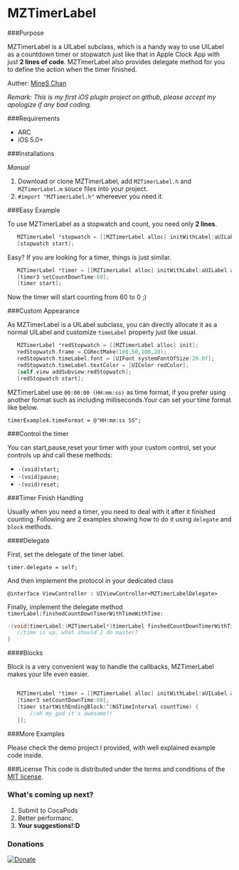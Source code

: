 MZTimerLabel
============

###Purpose

MZTimerLabel is a UILabel subclass, which is a handy way to use UILabel as a countdown timer or stopwatch just like that in Apple Clock App with just __2 lines of code__. MZTimerLabel also provides delegate method for you to define the action when the timer finished.

Auther: [MineS Chan](https://github.com/mineschan/)

_Remark: This is my first iOS plugin project on github, please accept my apologize if any bad coding._

###Requirements
* ARC
* iOS 5.0+

###Installations

*Manual*

1. Download or clone MZTimerLabel, add `MZTimerLabel.h` and `MZTimerLabel.m` souce files into your project.
2. `#import "MZTimerLabel.h"` whereever you need it.

###Easy Example

To use MZTimerLabel as a stopwatch and count, you need only __2 lines__.
 ```objective-c
    MZTimerLabel *stopwatch = [[MZTimerLabel alloc] initWithLabel:aUILabel];
    [stopwatch start];
 ```

Easy? If you are looking for a timer, things is just similar.
 ```objective-c
    MZTimerLabel *timer = [[MZTimerLabel alloc] initWithLabel:aUILabel andTimerType:MZTimerLabelTypeTimer];
    [timer3 setCountDownTime:60];
    [timer start];
 ```

Now the timer will start counting from 60 to 0 ;)

###Custom Appearance

As MZTimerLabel is a UILabel subclass, you can directly allocate it as a normal UILabel and customize `timeLabel` property just like usual.

 ```objective-c
    MZTimerLabel *redStopwatch = [[MZTimerLabel alloc] init];
    redStopwatch.frame = CGRectMake(100,50,100,20);
    redStopwatch.timeLabel.font = [UIFont systemFontOfSize:20.0f];
    redStopwatch.timeLabel.textColor = [UIColor redColor];
    [self.view addSubview:redStopwatch];
    [redStopwatch start];
 ```
 
MZTimerLabel use `00:00:00 (HH:mm:ss)` as time format, if you prefer using another format such as including milliseconds.Your can set your time format like below.

`timerExample4.timeFormat = @"HH:mm:ss SS";`

 
 
###Control the timer

You can start,pause,reset your timer with your custom control, set your controls up and call these methods:

* `-(void)start;`
* `-(void)pause;`
* `-(void)reset;`



###Timer Finish Handling

Usually when you need a timer, you need to deal with it after it finished counting. Following are 2 examples showing how to do it using `delegate` and `block` methods.

####Delegate

First, set the delegate of the timer label.

`timer.delegate = self;`

And then implement the protocol in your dedicated class

`@interface ViewController : UIViewController<MZTimerLabelDelegate>`

Finally, implement the delegate method `timerLabel:finshedCountDownTimerWithTimeWithTime:`

 ```objective-c
 -(void)timerLabel:(MZTimerLabel*)timerLabel finshedCountDownTimerWithTime:(NSTimeInterval)countTime{
    //time is up, what should I do master?
 }
 ```
 
####Blocks
 
 Block is a very convenient way to handle the callbacks, MZTimerLabel makes your life even easier.
 
 ```objective-c
 
    MZTimerLabel *timer = [[MZTimerLabel alloc] initWithLabel:aUILabel andTimerType:MZTimerLabelTypeTimer];
    [timer3 setCountDownTime:60]; 
    [timer startWithEndingBlock:^(NSTimeInterval countTime) {
        //oh my god it's awesome!!
    }];
 
 ```
 
###More Examples

Please check the demo project I provided, with well explained example code inside.
 
###License
This code is distributed under the terms and conditions of the [MIT license](LICENSE). 


### What's coming up next?

1. Submit to CocaPods
2. Better performanc.
3. __Your suggestions!:D__

### Donations

[![Donate](https://www.paypalobjects.com/en_US/i/btn/btn_donate_LG.gif)](https://www.paypal.com/cgi-bin/webscr?cmd=_donations&business=mineschan%40gmail%2ecom&lc=US&item_name=mineschan&no_note=0&currency_code=USD&bn=PP%2dDonationsBF%3abtn_donateCC_LG%2egif%3aNonHostedGuest)

